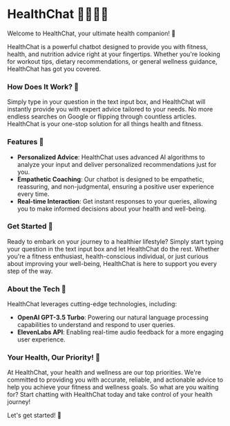
# HealthChat 🏋️‍♀️💬🥗

Welcome to HealthChat, your ultimate health companion! 🎉

HealthChat is a powerful chatbot designed to provide you with fitness, health, and nutrition advice right at your fingertips. Whether you're looking for workout tips, dietary recommendations, or general wellness guidance, HealthChat has got you covered.

### How Does It Work? 🤔

Simply type in your question in the text input box, and HealthChat will instantly provide you with expert advice tailored to your needs. No more endless searches on Google or flipping through countless articles. HealthChat is your one-stop solution for all things health and fitness.

### Features 🌟

- **Personalized Advice**: HealthChat uses advanced AI algorithms to analyze your input and deliver personalized recommendations just for you.
- **Empathetic Coaching**: Our chatbot is designed to be empathetic, reassuring, and non-judgmental, ensuring a positive user experience every time.
- **Real-time Interaction**: Get instant responses to your queries, allowing you to make informed decisions about your health and well-being.

### Get Started 🚀

Ready to embark on your journey to a healthier lifestyle? Simply start typing your question in the text input box and let HealthChat do the rest. Whether you're a fitness enthusiast, health-conscious individual, or just curious about improving your well-being, HealthChat is here to support you every step of the way.

### About the Tech 🤖

HealthChat leverages cutting-edge technologies, including:
- **OpenAI GPT-3.5 Turbo**: Powering our natural language processing capabilities to understand and respond to user queries.
- **ElevenLabs API**: Enabling real-time audio feedback for a more engaging user experience.

### Your Health, Our Priority! 💪

At HealthChat, your health and wellness are our top priorities. We're committed to providing you with accurate, reliable, and actionable advice to help you achieve your fitness and wellness goals. So what are you waiting for? Start chatting with HealthChat today and take control of your health journey!

Let's get started! 🌟